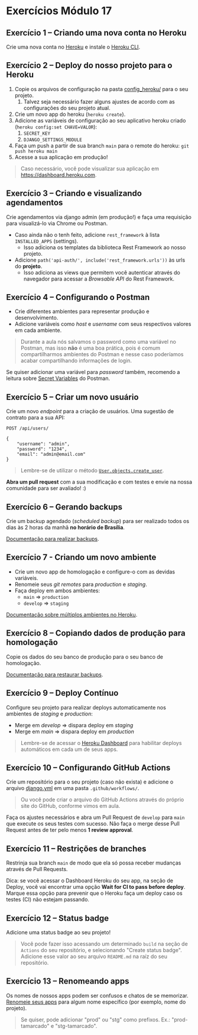 # Exercícios Módulo 17


## Exercício 1 – Criando uma nova conta no Heroku

Crie uma nova conta no [Heroku](https://signup.heroku.com/) e instale o [Heroku CLI](https://devcenter.heroku.com/articles/heroku-cli).


## Exercício 2 – Deploy do nosso projeto para o Heroku

1. Copie os arquivos de configuração na pasta [config_heroku/](config_heroku/) para o seu projeto.
   1. Talvez seja necessário fazer alguns ajustes de acordo com as configurações do seu projeto atual.
2. Crie um novo app do heroku (`heroku create`).
3. Adicione as variáveis de configuração ao seu aplicativo heroku criado (`heroku config:set CHAVE=VALOR`):
   1. `SECRET_KEY`
   2. `DJANGO_SETTINGS_MODULE`
4. Faça um push a partir de sua branch `main` para o remote do heroku: `git push heroku main`
5. Acesse a sua aplicação em produção!

> Caso necessário, você pode visualizar sua aplicação em https://dashboard.heroku.com.


## Exercício 3 – Criando e visualizando agendamentos

Crie agendamentos via django admin (em produção!) e faça uma requisição para visualizá-lo via Chrome ou Postman.

* Caso ainda não o tenh feito, adicione `rest_framework` à lista `INSTALLED_APPS` (settings).
  * Isso adiciona os templates da biblioteca Rest Framework ao nosso projeto.
* Adicione `path('api-auth/', include('rest_framework.urls'))` às urls do **projeto**.
  * Isso adiciona as views que permitem você autenticar através do navegador para acessar a *Browsable API* do Rest Framework.


## Exercício 4 – Configurando o Postman

* Crie diferentes ambientes para representar produção e desenvolvimento.
* Adicione variáveis como *host* e *username* com seus respectivos valores em cada ambiente.

> Durante a aula nós salvamos o password como uma variável no Postman, mas isso **não** é uma boa prática, pois é comum compartilharmos ambientes do Postman e nesse caso poderíamos acabar compartilhando informações de login.

Se quiser adicionar uma variável para *password* também, recomendo a leitura sobre [Secret Variables](https://blog.postman.com/introducing-secret-variable-type-in-postman/) do Postman.


## Exercício 5 – Criar um novo usuário

Crie um novo *endpoint* para a criação de usuários. Uma sugestão de contrato para a sua API:

```
POST /api/users/

{
    "username": "admin",
    "password": "1234",
    "email": "admin@email.com"
}
```

> Lembre-se de utilizar o método [`User.objects.create_user`](https://docs.djangoproject.com/en/4.0/ref/contrib/auth/#django.contrib.auth.models.UserManager.create_user).

**Abra um pull request** com a sua modificação e com testes e envie na nossa comunidade para ser avaliado! :)


## Exercício 6 – Gerando backups

Crie um backup agendado (*scheduled backup*) para ser realizado todos os dias às 2 horas da manhã **no horário de Brasília**.

[Documentação para realizar backups](https://devcenter.heroku.com/articles/heroku-postgres-backups).


##  Exercício 7 - Criando um novo ambiente

- Crie um novo app de homologação e configure-o com as devidas variáveis.
- Renomeie seus *git remotes* para *production* e *staging*.
- Faça deploy em ambos ambientes:
  - `main` => `production`
  - `develop` => `staging`

[Documentação sobre múltiplos ambientes no Heroku](https://devcenter.heroku.com/articles/multiple-environments).


## Exercício 8 – Copiando dados de produção para homologação

Copie os dados do seu banco de produção para o seu banco de homologação.

[Documentação para restaurar backups](https://devcenter.heroku.com/articles/heroku-postgres-backups#restoring-backups).


## Exercício 9 – Deploy Contínuo

Configure seu projeto para realizar deploys automaticamente nos ambientes de *staging* e *production*:
- Merge em *develop* => dispara deploy em *staging*
- Merge em *main* => dispara deploy em *production*

> Lembre-se de acessar o [Heroku Dashboard](https://dashboard.heroku.com/) para habilitar deploys automáticos em cada um de seus apps.


## Exercício 10 – Configurando GitHub Actions

Crie um repositório para o seu projeto (caso não exista) e adicione o arquivo [django.yml](./django.yml) em uma pasta `.github/workflows/`.

> Ou você pode criar o arquivo do GitHub Actions através do próprio site do GitHub, conforme vimos em aula.

Faça os ajustes necessários e abra um Pull Request de `develop` para `main` que execute os seus testes com sucesso. Não faça o merge desse Pull Request antes de ter pelo menos **1 review approval**.


## Exercício 11 – Restrições de branches

Restrinja sua branch `main` de modo que ela só possa receber mudanças através de Pull Requests.

Dica: se você acessar o Dashboard Heroku do seu app, na seção de Deploy, você vai encontrar uma opção **Wait for CI to pass before deploy**. Marque essa opção para prevenir que o Heroku faça um deploy caso os testes (CI) não estejam passando.


## Exercício 12 – Status badge

Adicione uma status badge ao seu projeto!

> Você pode fazer isso acessando um determinado `build` na seção de `Actions` do seu repositório, e selecionando "Create status badge". Adicione esse valor ao seu arquivo `README.md` na raíz do seu repositório.


## Exercício 13 – Renomeando apps

Os nomes de nossos apps podem ser confusos e chatos de se memorizar. [Renomeie seus apps](https://devcenter.heroku.com/articles/renaming-apps) para algum nome específico (por exemplo, nome do projeto).

> Se quiser, pode adicionar "prod" ou "stg" como prefixos. Ex.: "prod-tamarcado" e "stg-tamarcado".
